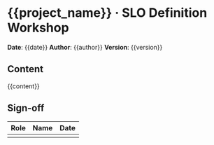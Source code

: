 # {{project_name}} · SLO Definition Workshop

**Date**: {{date}}
**Author**: {{author}}
**Version**: {{version}}

## Content

{{content}}

## Sign-off

| Role | Name | Date |
|------|------|------|
| | | |
